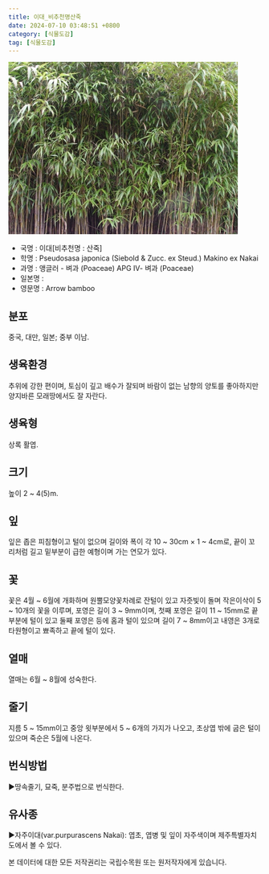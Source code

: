```yaml
---
title: 이대_비추천명산죽
date: 2024-07-10 03:48:51 +0800
category: [식물도감]
tag: [식물도감]
---
```




![이대[비추천명 : 산죽]](/assets/img/fileUpload/plants/basic/Gramineae/Pseudosasa/22695/22695_1_th2.JPG)
- 국명 : 이대[비추천명 : 산죽]
- 학명 : Pseudosasa japonica (Siebold & Zucc. ex Steud.) Makino ex Nakai
- 과명 : 앵글러 - 벼과 (Poaceae) APG Ⅳ- 벼과 (Poaceae)
- 일본명 : 
- 영문명 : Arrow bamboo


## 분포
중국, 대만, 일본; 중부 이남.
## 생육환경
추위에 강한 편이며, 토심이 깊고 배수가 잘되며 바람이 없는 남향의 양토를 좋아하지만 양지바른 모래땅에서도 잘 자란다.
## 생육형
상록 활엽. 
## 크기
높이 2 ~ 4(5)m.
## 잎
잎은 좁은 피침형이고 털이 없으며 길이와 폭이 각 10 ~ 30cm × 1 ~ 4cm로, 끝이 꼬리처럼 길고 밑부분이 급한 예형이며 가는 연모가 있다.
## 꽃
꽃은 4월 ~ 6월에 개화하며 원뿔모양꽃차례로 잔털이 있고 자줏빛이 돌며 작은이삭이 5 ~ 10개의 꽃을 이루며, 포영은 길이 3 ~ 9mm이며, 첫째 포영은 길이 11 ~ 15mm로 끝부분에 털이 있고 둘째 포영은 등에 홈과 털이 있으며 길이 7 ~ 8mm이고 내영은 3개로 타원형이고 뾰족하고 끝에 털이 있다.
## 열매
열매는 6월 ~ 8월에 성숙한다.
## 줄기
지름 5 ~ 15mm이고 중앙 윗부분에서 5 ~ 6개의 가지가 나오고, 초상엽 밖에 굽은 털이 있으며 죽순은 5월에 나온다.
## 번식방법
▶땅속줄기, 묘죽, 분주법으로 번식한다.
## 유사종
▶자주이대(var.purpurascens Nakai): 엽초, 엽병 및 잎이 자주색이며 제주특별자치도에서 볼 수 있다.






본 데이터에 대한 모든 저작권리는 국립수목원 또는 원저작자에게 있습니다.
